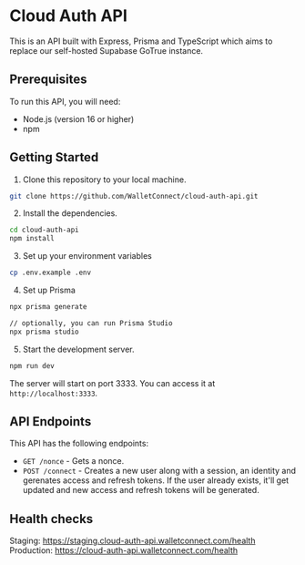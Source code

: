 # Cloud Auth API

This is an API built with Express, Prisma and TypeScript which aims to replace our self-hosted Supabase GoTrue instance.

## Prerequisites

To run this API, you will need:

- Node.js (version 16 or higher)
- npm

## Getting Started

1. Clone this repository to your local machine.

```sh
git clone https://github.com/WalletConnect/cloud-auth-api.git
```

2. Install the dependencies.

```sh
cd cloud-auth-api
npm install
```

3. Set up your environment variables

```sh
cp .env.example .env
```

4. Set up Prisma

```sh
npx prisma generate

// optionally, you can run Prisma Studio
npx prisma studio
```

5. Start the development server.

```sh
npm run dev
```

The server will start on port 3333. You can access it at `http://localhost:3333`.

## API Endpoints

This API has the following endpoints:

- `GET /nonce` - Gets a nonce.
- `POST /connect` - Creates a new user along with a session, an identity and gerenates access and refresh tokens.
  If the user already exists, it'll get updated and new access and refresh tokens will be generated.

## Health checks

Staging: https://staging.cloud-auth-api.walletconnect.com/health
Production: https://cloud-auth-api.walletconnect.com/health
